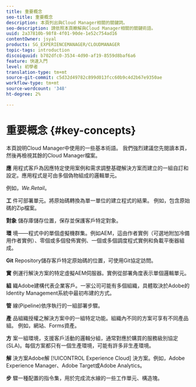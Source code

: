 ```yaml
---
title: 重要概念
seo-title: 重要概念
description: 本頁列出與Cloud Manager相關的關鍵詞。
seo-description: 請依照本頁瞭解與Cloud Manager相關的關鍵術語。
uuid: 2a37810b-98f8-4f01-90de-1e52c754ad16
contentOwner: jsyal
products: SG_EXPERIENCEMANAGER/CLOUDMANAGER
topic-tags: introduction
discoiquuid: b702dfc0-3534-4d90-af19-8559d8baf6a6
feature: 快速入門
level: 初學者
translation-type: tm+mt
source-git-commit: c5d32d49782c899d013fcc60b9c4d2b67e9350ae
workflow-type: tm+mt
source-wordcount: '348'
ht-degree: 2%

---
```



# 重要概念 {#key-concepts}

本頁說明Cloud Manager中使用的一些基本術語。 我們強烈建議您先閱讀本頁，然後再檢視其餘的Cloud Manager檔案。

**應** 用程式客戶為因應特定使用案例和需求調整基礎解決方案而建立的一組自訂和設定。應用程式是可由多個偽物組成的邏輯單元。

例如，*We.Retail*。

**工** 件可部署單元。將原始碼轉換為單一單位的建立程式的結果。 例如，包含原始碼的Zip檔案。

**對象** 儲存庫儲存位置，保存並保護客戶特定對象。

**環** 境——程式中的單個虛擬機群集。例如AEM，這由作者實例（可選地附加冷備用作者實例）、零個或多個發佈實例、一個或多個調度程式實例和負載平衡器組成。

**Git** Repository儲存客戶特定原始碼的位置，可使用Git協定訪問。

**實** 例運行解決方案的特定虛擬AEM伺服器。實例從部署角度表示單個邏輯單元。

**組** 織Adobe建構代表企業客戶。一家公司可能有多個組織，具體取決於Adobe的Identity Management系統中最初布建的方式。

**管** 線(Pipeline)依序執行的一組部署步驟。

**產** 品組織授權之解決方案中的一組特定功能。組織內不同的方案可享有不同產品組。 例如，網站、Forms資產。

**方** 案一組環境，支援客戶活動的邏輯分組，通常對應於購買的服務級別協定(SLA)。每個方案都只有一個生產環境，可能有許多非生產環境。

**解** 決方案Adobe解 [!UICONTROL Experience Cloud] 決方案。例如，Adobe Experience Manager、Adobe Target或Adobe Analytics。

**步** 驟一種配置的指令集，用於完成流水線的一些工作單元、構造塊。
